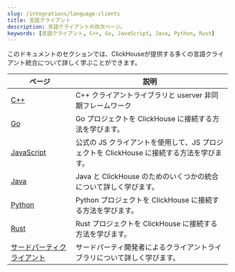 ```yaml
---
slug: /integrations/language-clients
title: 言語クライアント
description: 言語クライアントの目次ページ。
keywords: [言語クライアント, C++, Go, JavaScript, Java, Python, Rust]
---
```


このドキュメントのセクションでは、ClickHouseが提供する多くの言語クライアント統合について詳しく学ぶことができます。

| ページ                                                                  | 説明                                                                              |
|-------------------------------------------------------------------------|----------------------------------------------------------------------------------|
| [C++](/interfaces/cpp)                                          | C++ クライアントライブラリと userver 非同期フレームワーク                          |
| [Go](/integrations/go)                                          | Go プロジェクトを ClickHouse に接続する方法を学びます。                             |
| [JavaScript](/integrations/javascript)                          | 公式の JS クライアントを使用して、JS プロジェクトを ClickHouse に接続する方法を学びます。 |
| [Java](/integrations/java)                                      | Java と ClickHouse のためのいくつかの統合について詳しく学びます。                   |
| [Python](/integrations/python)                                  | Python プロジェクトを ClickHouse に接続する方法を学びます。                         |
| [Rust](/integrations/rust)                                      | Rust プロジェクトを ClickHouse に接続する方法を学びます。                           |
| [サードパーティクライアント](/interfaces/third-party/client-libraries) | サードパーティ開発者によるクライアントライブラリについて詳しく学びます。               |
